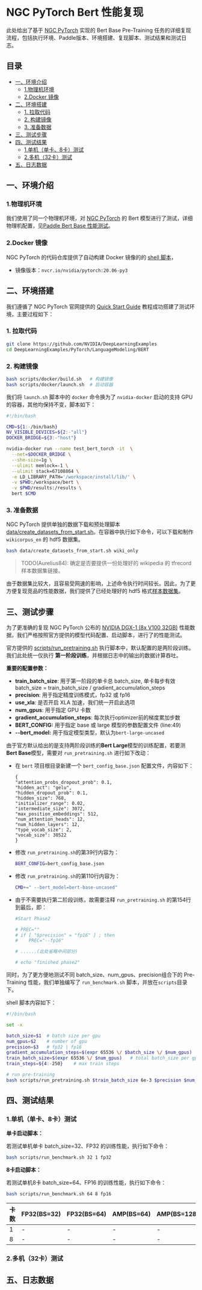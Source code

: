<!-- omit in toc -->
# NGC PyTorch Bert 性能复现


此处给出了基于 [NGC PyTorch](https://github.com/NVIDIA/DeepLearningExamples/tree/master/PyTorch/LanguageModeling/BERT) 实现的 Bert Base Pre-Training 任务的详细复现流程，包括执行环境、Paddle版本、环境搭建、复现脚本、测试结果和测试日志。

<!-- omit in toc -->
## 目录
- [一、环境介绍](#一环境介绍)
  - [1.物理机环境](#1物理机环境)
  - [2.Docker 镜像](#2docker-镜像)
- [二、环境搭建](#二环境搭建)
  - [1. 拉取代码](#1-拉取代码)
  - [2. 构建镜像](#2-构建镜像)
  - [3. 准备数据](#3-准备数据)
- [三、测试步骤](#三测试步骤)
- [四、测试结果](#四测试结果)
  - [1.单机（单卡、8卡）测试](#1单机单卡8卡测试)
  - [2.多机（32卡）测试](#2多机32卡测试)
- [五、日志数据](#五日志数据)


## 一、环境介绍

### 1.物理机环境

我们使用了同一个物理机环境，对 [NGC PyTorch](https://github.com/NVIDIA/DeepLearningExamples/tree/master/PyTorch/LanguageModeling/BERT) 的 Bert 模型进行了测试，详细物理机配置，见[Paddle Bert Base 性能测试](../../README.md#1.物理机环境)。

### 2.Docker 镜像

NGC PyTorch 的代码仓库提供了自动构建 Docker 镜像的的 [shell 脚本](https://github.com/NVIDIA/DeepLearningExamples/tree/master/PyTorch/LanguageModeling/BERT/scripts/docker/build.sh)，

- 镜像版本：`nvcr.io/nvidia/pytorch:20.06-py3`

## 二、环境搭建

我们遵循了 NGC PyTorch 官网提供的 [Quick Start Guide](https://github.com/NVIDIA/DeepLearningExamples/tree/master/PyTorch/LanguageModeling/BERT#quick-start-guide) 教程成功搭建了测试环境，主要过程如下：
### 1. 拉取代码

```bash
git clone https://github.com/NVIDIA/DeepLearningExamples
cd DeepLearningExamples/PyTorch/LanguageModeling/BERT
```

### 2. 构建镜像
```bash
bash scripts/docker/build.sh   # 构建镜像
bash scripts/docker/launch.sh  # 启动容器
```

我们将 `launch.sh` 脚本中的 `docker` 命令换为了 `nvidia-docker` 启动的支持 GPU 的容器，其他均保持不变，脚本如下：
```bash
#!/bin/bash

CMD=${1:-/bin/bash}
NV_VISIBLE_DEVICES=${2:-"all"}
DOCKER_BRIDGE=${3:-"host"}

nvidia-docker run --name test_bert_torch -it  \
  --net=$DOCKER_BRIDGE \
  --shm-size=1g \
  --ulimit memlock=-1 \
  --ulimit stack=67108864 \
  -e LD_LIBRARY_PATH='/workspace/install/lib/' \
  -v $PWD:/workspace/bert \
  -v $PWD/results:/results \
  bert $CMD
```

### 3. 准备数据

NGC PyTorch 提供单独的数据下载和预处理脚本 [data/create_datasets_from_start.sh](https://github.com/NVIDIA/DeepLearningExamples/blob/master/PyTorch/LanguageModeling/BERT/data/create_datasets_from_start.sh)。在容器中执行如下命令，可以下载和制作 `wikicorpus_en` 的 hdf5 数据集。

```bash
bash data/create_datasets_from_start.sh wiki_only
```

> TODO(Aurelius84): 确定是否要提供一份处理好的 wikipedia 的 tfrecord 样本数据集链接。

由于数据集比较大，且容易受网速的影响，上述命令执行时间较长。因此，为了更方便复现竞品的性能数据，我们提供了已经处理好的 hdf5 格式[样本数据集]()。

## 三、测试步骤

为了更准确的复现 NGC PyTorch 公布的 [NVIDIA DGX-1 (8x V100 32GB)](https://github.com/NVIDIA/DeepLearningExamples/tree/master/PyTorch/LanguageModeling/BERT#training-performance-nvidia-dgx-1-8x-v100-32g) 性能数据，我们严格按照官方提供的模型代码配置、启动脚本，进行了的性能测试。

官方提供的 [scripts/run_pretraining.sh](https://github.com/NVIDIA/DeepLearningExamples/blob/master/PyTorch/LanguageModeling/BERT/scripts/run_pretraining.sh) 执行脚本中，默认配置的是两阶段训练。我们此处统一仅执行 **第一阶段训练**，并根据日志中的输出的数据计算吞吐。

**重要的配置参数：**

- **train_batch_size**: 用于第一阶段的单卡总 batch_size, 单卡每步有效 batch_size = train_batch_size / gradient_accumulation_steps
- **precision**: 用于指定精度训练模式，fp32 或 fp16
- **use_xla**: 是否开启 XLA 加速，我们统一开启此选项
- **num_gpus**: 用于指定 GPU 卡数
- **gradient_accumulation_steps**: 每次执行optimizer前的梯度累加步数
- **BERT_CONFIG:** 用于指定 base 或 large 模型的参数配置文件 (line:49)
- **--bert_model:** 用于指定模型类型，默认为`bert-large-uncased`

由于官方默认给出的是支持两阶段训练的**Bert Large**模型的训练配置，若要测**Bert Base**模型，需要对 `run_pretraining.sh` 进行如下改动：

- 在 `bert` 项目根目录新建一个 `bert_config_base.json` 配置文件，内容如下：
  ```
  {
  "attention_probs_dropout_prob": 0.1,
  "hidden_act": "gelu",
  "hidden_dropout_prob": 0.1,
  "hidden_size": 768,
  "initializer_range": 0.02,
  "intermediate_size": 3072,
  "max_position_embeddings": 512,
  "num_attention_heads": 12,
  "num_hidden_layers": 12,
  "type_vocab_size": 2,
  "vocab_size": 30522
  }
  ```
- 修改 `run_pretraining.sh`的第39行内容为：
  ```bash
  BERT_CONFIG=bert_config_base.json
  ```
- 修改 `run_pretraining.sh`的第110行内容为：
  ```bash
  CMD+=" --bert_model=bert-base-uncased"
  ```
- 由于不需要执行第二阶段训练，故需要注释 `run_pretraining.sh` 的第154行到最后，即：
  ```bash
  #Start Phase2

  # PREC=""
  # if [ "$precision" = "fp16" ] ; then
  #    PREC="--fp16"

  # ......(此处省略中间部分)

  # echo "finished phase2"
  ```

同时，为了更方便地测试不同 batch_size、num_gpus、precision组合下的 Pre-Training 性能，我们单独编写了 `run_benchmark.sh` 脚本，并放在`scripts`目录下。

shell 脚本内容如下：
```bash
#!/bin/bash

set -x

batch_size=$1  # batch size per gpu
num_gpus=$2    # number of gpu
precision=$3   # fp32 | fp16
gradient_accumulation_steps=$(expr 65536 \/ $batch_size \/ $num_gpus)
train_batch_size=$(expr 65536 \/ $num_gpus)   # total batch_size per gpu
train_steps=${4:-250}    # max train steps

# run pre-training
bash scripts/run_pretraining.sh $train_batch_size 6e-3 $precision $num_gpus 0.2843 $train_steps 200 false true true $gradient_accumulation_steps
```

## 四、测试结果
### 1.单机（单卡、8卡）测试

**单卡启动脚本：**

若测试单机单卡 batch_size=32、FP32 的训练性能，执行如下命令：

```bash
bash scripts/run_benchmark.sh 32 1 fp32
```

**8卡启动脚本：**

若测试单机8卡 batch_size=64、FP16 的训练性能，执行如下命令：

```bash
bash scripts/run_benchmark.sh 64 8 fp16
```

|卡数 | FP32(BS=32) | FP32(BS=64) | AMP(BS=64) | AMP(BS=128)|
|-----|-----|-----|-----|-----|
|1 | - | - | - | -|
|8 | - | - | - | -|

### 2.多机（32卡）测试

## 五、日志数据
